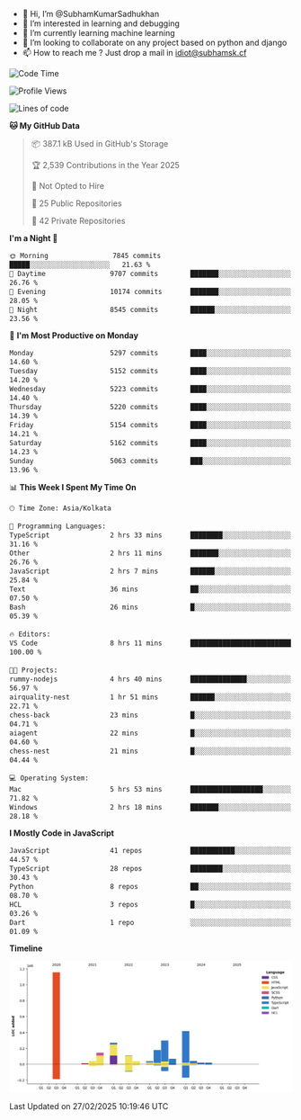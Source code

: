 - 👋 Hi, I’m @SubhamKumarSadhukhan
- 👀 I’m interested in learning and debugging
- 🌱 I’m currently learning machine learning
- 💞️ I’m looking to collaborate on any project based on python and django
- 📫 How to reach me ?
      Just drop a mail in idiot@subhamsk.cf

<!---
SubhamKumarSadhukhan/SubhamKumarSadhukhan is a ✨ special ✨ repository because its `README.md` (this file) appears on your GitHub profile.
You can click the Preview link to take a look at your changes.
--->


<!--START_SECTION:waka-->
![Code Time](http://img.shields.io/badge/Code%20Time-2%2C768%20hrs%2030%20mins-blue)

![Profile Views](http://img.shields.io/badge/Profile%20Views-2-blue)

![Lines of code](https://img.shields.io/badge/From%20Hello%20World%20I%27ve%20Written-2.8%20million%20lines%20of%20code-blue)

**🐱 My GitHub Data** 

> 📦 387.1 kB Used in GitHub's Storage 
 > 
> 🏆 2,539 Contributions in the Year 2025
 > 
> 🚫 Not Opted to Hire
 > 
> 📜 25 Public Repositories 
 > 
> 🔑 42 Private Repositories 
 > 
**I'm a Night 🦉** 

```text
🌞 Morning                7845 commits        █████░░░░░░░░░░░░░░░░░░░░   21.63 % 
🌆 Daytime                9707 commits        ███████░░░░░░░░░░░░░░░░░░   26.76 % 
🌃 Evening                10174 commits       ███████░░░░░░░░░░░░░░░░░░   28.05 % 
🌙 Night                  8545 commits        ██████░░░░░░░░░░░░░░░░░░░   23.56 % 
```
📅 **I'm Most Productive on Monday** 

```text
Monday                   5297 commits        ████░░░░░░░░░░░░░░░░░░░░░   14.60 % 
Tuesday                  5152 commits        ████░░░░░░░░░░░░░░░░░░░░░   14.20 % 
Wednesday                5223 commits        ████░░░░░░░░░░░░░░░░░░░░░   14.40 % 
Thursday                 5220 commits        ████░░░░░░░░░░░░░░░░░░░░░   14.39 % 
Friday                   5154 commits        ████░░░░░░░░░░░░░░░░░░░░░   14.21 % 
Saturday                 5162 commits        ████░░░░░░░░░░░░░░░░░░░░░   14.23 % 
Sunday                   5063 commits        ███░░░░░░░░░░░░░░░░░░░░░░   13.96 % 
```


📊 **This Week I Spent My Time On** 

```text
🕑︎ Time Zone: Asia/Kolkata

💬 Programming Languages: 
TypeScript               2 hrs 33 mins       ████████░░░░░░░░░░░░░░░░░   31.16 % 
Other                    2 hrs 11 mins       ███████░░░░░░░░░░░░░░░░░░   26.76 % 
JavaScript               2 hrs 7 mins        ██████░░░░░░░░░░░░░░░░░░░   25.84 % 
Text                     36 mins             ██░░░░░░░░░░░░░░░░░░░░░░░   07.50 % 
Bash                     26 mins             █░░░░░░░░░░░░░░░░░░░░░░░░   05.39 % 

🔥 Editors: 
VS Code                  8 hrs 11 mins       █████████████████████████   100.00 % 

🐱‍💻 Projects: 
rummy-nodejs             4 hrs 40 mins       ██████████████░░░░░░░░░░░   56.97 % 
airquality-nest          1 hr 51 mins        ██████░░░░░░░░░░░░░░░░░░░   22.71 % 
chess-back               23 mins             █░░░░░░░░░░░░░░░░░░░░░░░░   04.71 % 
aiagent                  22 mins             █░░░░░░░░░░░░░░░░░░░░░░░░   04.60 % 
chess-nest               21 mins             █░░░░░░░░░░░░░░░░░░░░░░░░   04.44 % 

💻 Operating System: 
Mac                      5 hrs 53 mins       ██████████████████░░░░░░░   71.82 % 
Windows                  2 hrs 18 mins       ███████░░░░░░░░░░░░░░░░░░   28.18 % 
```

**I Mostly Code in JavaScript** 

```text
JavaScript               41 repos            ███████████░░░░░░░░░░░░░░   44.57 % 
TypeScript               28 repos            ████████░░░░░░░░░░░░░░░░░   30.43 % 
Python                   8 repos             ██░░░░░░░░░░░░░░░░░░░░░░░   08.70 % 
HCL                      3 repos             █░░░░░░░░░░░░░░░░░░░░░░░░   03.26 % 
Dart                     1 repo              ░░░░░░░░░░░░░░░░░░░░░░░░░   01.09 % 
```



**Timeline**

![Lines of Code chart](https://raw.githubusercontent.com/SubhamKumarSadhukhan/SubhamKumarSadhukhan/main/assets/bar_graph.png)


 Last Updated on 27/02/2025 10:19:46 UTC
<!--END_SECTION:waka-->
